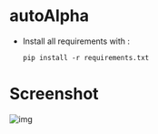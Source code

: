 # autoAlpha
* Install all requirements with :
    ```
    pip install -r requirements.txt
    ```
# Screenshot
![img](https://imgur.com/2UD0ruE "autoAlpha")
